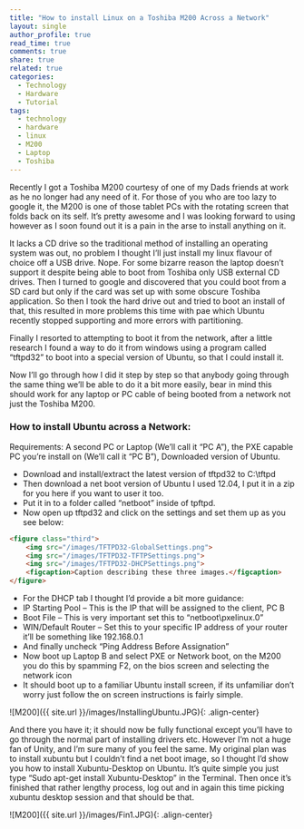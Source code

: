 ```yaml
---
title: "How to install Linux on a Toshiba M200 Across a Network"
layout: single
author_profile: true
read_time: true
comments: true
share: true
related: true
categories:
  - Technology
  - Hardware
  - Tutorial
tags:
  - technology
  - hardware
  - linux
  - M200
  - Laptop
  - Toshiba
---
```


Recently I got a Toshiba M200 courtesy of one of my Dads friends at work as he no longer had any need of it. For those of you who are too lazy to google it, the M200 is one of those tablet PCs with the rotating screen that folds back on its self. It’s pretty awesome and I was looking forward to using however as I soon found out it is a pain in the arse to install anything on it.

It lacks a CD drive so the traditional method of installing an operating system was out, no problem I thought I’ll just install my linux flavour of choice off a USB drive. Nope. For some bizarre reason the laptop doesn’t support it despite being able to boot from Toshiba only USB external CD drives. Then I turned to google and discovered that you could boot from a SD card but only if the card was set up with some obscure Toshiba application. So then I took the hard drive out and tried to boot an install of that, this resulted in more problems this time with pae which Ubuntu recently stopped supporting and more errors with partitioning.

Finally I resorted to attempting to boot it from the network, after a little research I found a way to do it from windows using a program called “tftpd32” to boot into a special version of Ubuntu, so that I could install it.

Now I’ll go through how I did it step by step so that anybody going through the same thing we’ll be able to do it a bit more easily, bear in mind this should work for any laptop or PC cable of being booted from a network not just the Toshiba M200.

### How to install Ubuntu across a Network:

Requirements: A second PC or Laptop (We’ll call it “PC A”), the PXE capable PC you’re install on (We’ll call it “PC B”), Downloaded version of Ubuntu.


- Download and install/extract the latest version of tftpd32 to C:\tftpd
- Then download a net boot version of Ubuntu I used 12.04, I put it in a zip for you here if you want to user it too.
- Put it in to a folder called “netboot” inside of tpftpd.
- Now open up tftpd32 and click on the settings and set them up as you see below:

```html
<figure class="third">
	<img src="/images/TFTPD32-GlobalSettings.png">
	<img src="/images/TFTPD32-TFTPSettings.png">
	<img src="/images/TFTPD32-DHCPSettings.png">
	<figcaption>Caption describing these three images.</figcaption>
</figure>
```

- For the DHCP tab I thought I’d provide a bit more guidance:
- IP Starting Pool – This is the IP that will be assigned to the client, PC B
- Boot File – This is very important set this to “netboot\pxelinux.0”
- WIN/Default Router – Set this to your specific IP address of your router it’ll be something like 192.168.0.1
- And finally uncheck “Ping Address Before Assignation”
- Now boot up Laptop B and select PXE or Network boot, on the M200 you do this by spamming F2, on the bios screen and selecting the network icon
- It should boot up to a familiar Ubuntu install screen, if its unfamiliar don’t worry just follow the on screen instructions is fairly simple.

![M200]({{ site.url }}/images/InstallingUbuntu.JPG){: .align-center}

And there you have it; it should now be fully functional except you’ll have to go through the normal part of installing drivers etc.
However I’m not a huge fan of Unity, and I’m sure many of you feel the same. My original plan was to install xubuntu but I couldn’t find a net boot image, so I thought I’d show you how to install Xubuntu-Desktop on Ubuntu. It’s quite simple you just type “Sudo apt-get install Xubuntu-Desktop” in the Terminal. Then once it’s finished that rather lengthy process, log out and in again this time picking xubuntu desktop session and that should be that.

![M200]({{ site.url }}/images/Fin1.JPG){: .align-center}